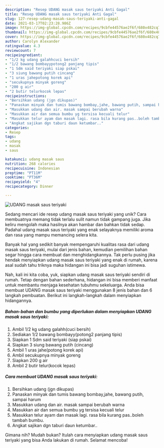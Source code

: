 ```yaml
---
description: "Resep UDANG masak saus teriyaki Anti Gagal"
title: "Resep UDANG masak saus teriyaki Anti Gagal"
slug: 127-resep-udang-masak-saus-teriyaki-anti-gagal
date: 2021-03-17T02:23:28.986Z
image: https://img-global.cpcdn.com/recipes/9cbfe44576ae2f6f/680x482cq70/udang-masak-saus-teriyaki-foto-resep-utama.jpg
thumbnail: https://img-global.cpcdn.com/recipes/9cbfe44576ae2f6f/680x482cq70/udang-masak-saus-teriyaki-foto-resep-utama.jpg
cover: https://img-global.cpcdn.com/recipes/9cbfe44576ae2f6f/680x482cq70/udang-masak-saus-teriyaki-foto-resep-utama.jpg
author: Carolyn Alexander
ratingvalue: 4.3
reviewcount: 7
recipeingredient:
- "1/2 kg udang galahhcuci bersih"
- "1/2 bawang bombayypotong2 panjang tipis"
- "1 Sdm said teriyaki siap pskai"
- "3 siung bawang putih cincang"
- "1 uras jahepotong korek api"
- "secukupnya minyak goreng"
- "200 g air"
- "2 butir telurkocok lepas"
recipeinstructions:
- "Bersihkan udang (jgn dikupas)"
- "Panaskan minyak dan tumis bawang bombay,jahe, bawang putih, sampai harum"
- "Masukkan udang dan air. masak sampai berubah warna"
- "Masukkan air dan semua bumbu yg tersisa kecuali telur"
- "Masukkan telur ayam dan masak lagi. rasa bila kurang pas..boleh tambah bumbu."
- "Angkat sajikan dgn taburi daun ketumbar.."
categories:
- Resep
tags:
- udang
- masak
- saus

katakunci: udang masak saus 
nutrition: 268 calories
recipecuisine: Indonesian
preptime: "PT11M"
cooktime: "PT36M"
recipeyield: "4"
recipecategory: Dinner

---
```



![UDANG masak saus teriyaki](https://img-global.cpcdn.com/recipes/9cbfe44576ae2f6f/680x482cq70/udang-masak-saus-teriyaki-foto-resep-utama.jpg)

Sedang mencari ide resep udang masak saus teriyaki yang unik? Cara membuatnya memang tidak terlalu sulit namun tidak gampang juga. Jika keliru mengolah maka hasilnya akan hambar dan bahkan tidak sedap. Padahal udang masak saus teriyaki yang enak selayaknya memiliki aroma dan rasa yang mampu memancing selera kita.



Banyak hal yang sedikit banyak mempengaruhi kualitas rasa dari udang masak saus teriyaki, mulai dari jenis bahan, kemudian pemilihan bahan segar hingga cara membuat dan menghidangkannya. Tak perlu pusing jika hendak menyiapkan udang masak saus teriyaki yang enak di rumah, karena asal sudah tahu triknya maka hidangan ini bisa jadi suguhan istimewa.


Nah, kali ini kita coba, yuk, siapkan udang masak saus teriyaki sendiri di rumah. Tetap dengan bahan sederhana, hidangan ini bisa memberi manfaat untuk membantu menjaga kesehatan tubuhmu sekeluarga. Anda bisa membuat UDANG masak saus teriyaki menggunakan 8 jenis bahan dan 6 langkah pembuatan. Berikut ini langkah-langkah dalam menyiapkan hidangannya.

<!--inarticleads1-->

##### Bahan-bahan dan bumbu yang diperlukan dalam menyiapkan UDANG masak saus teriyaki:

1. Ambil 1/2 kg udang galahh(cuci bersih)
1. Sediakan 1/2 bawang bombayy(potong2 panjang tipis)
1. Siapkan 1 Sdm said teriyaki (siap pskai)
1. Siapkan 3 siung bawang putih (cincang)
1. Ambil 1 uras jahe(potong korek api)
1. Ambil secukupnya minyak goreng
1. Siapkan 200 g air
1. Ambil 2 butir telur(kocok lepas)




<!--inarticleads2-->

##### Cara membuat UDANG masak saus teriyaki:

1. Bersihkan udang (jgn dikupas)
1. Panaskan minyak dan tumis bawang bombay,jahe, bawang putih, sampai harum
1. Masukkan udang dan air. masak sampai berubah warna
1. Masukkan air dan semua bumbu yg tersisa kecuali telur
1. Masukkan telur ayam dan masak lagi. rasa bila kurang pas..boleh tambah bumbu.
1. Angkat sajikan dgn taburi daun ketumbar..




Gimana nih? Mudah bukan? Itulah cara menyiapkan udang masak saus teriyaki yang bisa Anda lakukan di rumah. Selamat mencoba!

